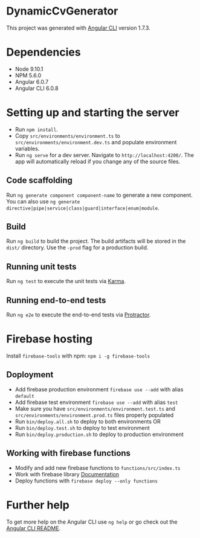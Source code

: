 # DynamicCvGenerator

This project was generated with [Angular CLI](https://github.com/angular/angular-cli) version 1.7.3.

# Dependencies

* Node 9.10.1
* NPM 5.6.0
* Angular 6.0.7
* Angular CLI 6.0.8


# Setting up and starting the server

* Run `npm install`.
* Copy `src/environments/environment.ts` to `src/environments/environment.dev.ts` and populate environment variables.
* Run `ng serve` for a dev server. Navigate to `http://localhost:4200/`. The app will automatically reload if you change any of the source files.

## Code scaffolding

Run `ng generate component component-name` to generate a new component. You can also use `ng generate directive|pipe|service|class|guard|interface|enum|module`.

## Build

Run `ng build` to build the project. The build artifacts will be stored in the `dist/` directory. Use the `-prod` flag for a production build.

## Running unit tests

Run `ng test` to execute the unit tests via [Karma](https://karma-runner.github.io).

## Running end-to-end tests

Run `ng e2e` to execute the end-to-end tests via [Protractor](http://www.protractortest.org/).

# Firebase hosting

Install `firebase-tools` with npm: `npm i -g firebase-tools`

## Doployment

* Add firebase production environment `firebase use --add` with alias `default`
* Add firebase test environment `firebase use --add` with alias `test`
* Make sure you have `src/environments/environment.test.ts` and `src/environments/environment.prod.ts` files properly populated
* Run `bin/deploy.all.sh` to deploy to both environments
OR
* Run `bin/deploy.test.sh` to deploy to test environment
* Run `bin/deploy.production.sh` to deploy to production environment

## Working with firebase functions


* Modify and add new firebase functions to `functions/src/index.ts`
* Work with firebase library [Documentation](https://firebase.google.com/docs/firestore/quickstart)
* Deploy functions with `firebase deploy --only functions`

# Further help

To get more help on the Angular CLI use `ng help` or go check out the [Angular CLI README](https://github.com/angular/angular-cli/blob/master/README.md).
